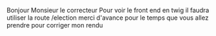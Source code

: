 Bonjour Monsieur le  correcteur 
Pour voir le front end en twig il faudra utiliser la route /election 
merci d'avance pour le temps que vous allez prendre pour corriger mon rendu 
